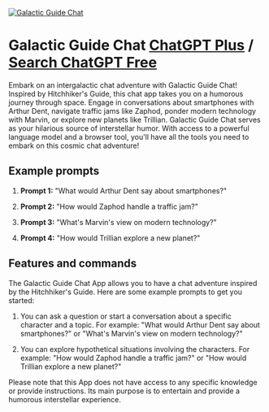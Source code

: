 
[![Galactic Guide Chat](https://files.oaiusercontent.com/file-qU1swfKj48i3vCdS9SxAQKPM?se=2123-10-17T23%3A34%3A14Z&sp=r&sv=2021-08-06&sr=b&rscc=max-age%3D31536000%2C%20immutable&rscd=attachment%3B%20filename%3De82ef6c2-248f-42f5-a468-808623da6353.png&sig=w62vGiL5nbzyjx5OPYx368cgfWqRpbJppmXdFf5J9n4%3D)](https://chat.openai.com/g/g-B6RMypkOm-galactic-guide-chat)

# Galactic Guide Chat [ChatGPT Plus](https://chat.openai.com/g/g-B6RMypkOm-galactic-guide-chat) / [Search ChatGPT Free](https://gptcall.net/index.html#/?search=Galactic%20Guide%20Chat)

Embark on an intergalactic chat adventure with Galactic Guide Chat! Inspired by Hitchhiker's Guide, this chat app takes you on a humorous journey through space. Engage in conversations about smartphones with Arthur Dent, navigate traffic jams like Zaphod, ponder modern technology with Marvin, or explore new planets like Trillian. Galactic Guide Chat serves as your hilarious source of interstellar humor. With access to a powerful language model and a browser tool, you'll have all the tools you need to embark on this cosmic chat adventure!

## Example prompts

1. **Prompt 1:** "What would Arthur Dent say about smartphones?"

2. **Prompt 2:** "How would Zaphod handle a traffic jam?"

3. **Prompt 3:** "What's Marvin's view on modern technology?"

4. **Prompt 4:** "How would Trillian explore a new planet?"

## Features and commands

The Galactic Guide Chat App allows you to have a chat adventure inspired by the Hitchhiker's Guide. Here are some example prompts to get you started:

1. You can ask a question or start a conversation about a specific character and a topic. For example: "What would Arthur Dent say about smartphones?" or "What's Marvin's view on modern technology?"

2. You can explore hypothetical situations involving the characters. For example: "How would Zaphod handle a traffic jam?" or "How would Trillian explore a new planet?"

Please note that this App does not have access to any specific knowledge or provide instructions. Its main purpose is to entertain and provide a humorous interstellar experience.


